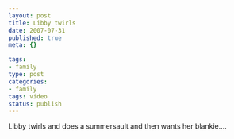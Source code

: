 ```yaml
--- 
layout: post
title: Libby twirls
date: 2007-07-31
published: true
meta: {}

tags: 
- family
type: post
categories: 
- family
tags: video
status: publish
---
```



Libby twirls and does a summersault and then wants her blankie....

 

 

